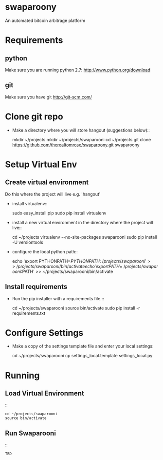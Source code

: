 swaparoony
==========

An automated bitcoin arbitrage platform


Requirements
============


python
------

Make sure you are running python 2.7: http://www.python.org/download

git
---

Make sure you have git http://git-scm.com/


Clone git repo
==============


- Make a directory where you will store hangout (suggestions below)::


    mkdir ~/projects
    mkdir ~/projects/swaparooni
    cd ~/projects
    git clone https://github.com/therealtomrose/swaparoony.git swaparoony


Setup Virtual Env
=================


Create virtual environment
--------------------------

Do this where the project will live e.g. 'hangout'
- install virtualenv::

    sudo easy_install pip
    sudo pip install virtualenv

- install a new virtual environment in the directory where the project will live::

    cd ~/projects
    virtualenv --no-site-packages swaparooni
    sudo pip install -U versiontools

- configure the local python path::

    echo 'export PYTHONPATH=$PYTHONPATH:~/projects/swaparooni' >> ~/projects/swaparooni/bin/activate
    echo 'export PATH=~/projects/swaparooni:$PATH' >> ~/projects/swaparooni/bin/activate


Install requirements
--------------------

- Run the pip installer with a requirements file.::

    cd ~/projects/swaparooni
    source bin/activate
    sudo pip install -r requirements.txt


Configure Settings
==================

- Make a copy of the settings template file and enter your local settings:

    cd ~/projects/swaparooni
    cp settings_local.template settings_local.py


Running
=======


Load Virtual Environment
------------------------

::

    cd ~/projects/swaparooni
    source bin/activate


Run Swaparooni
-----------

::

    TBD
